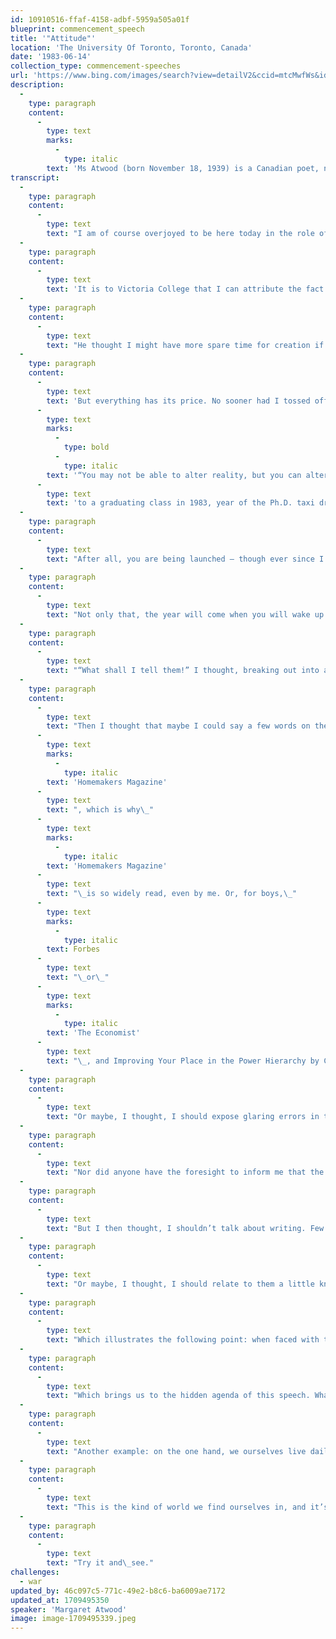 ```yaml
---
id: 10910516-ffaf-4158-adbf-5959a505a01f
blueprint: commencement_speech
title: '"Attitude"'
location: 'The University Of Toronto, Toronto, Canada'
date: '1983-06-14'
collection_type: commencement-speeches
url: 'https://www.bing.com/images/search?view=detailV2&ccid=mtcMwfWs&id=E4C7F6E4985BDC26A02DBC808753C95F60A11EE3&thid=OIP.mtcMwfWsyUMfiuf1hNpb_wHaEc&mediaurl=https%3a%2f%2fd.newsweek.com%2fen%2ffull%2f333017%2fmargaret-atwood.jpg&cdnurl=https%3a%2f%2fth.bing.com%2fth%2fid%2fR.9ad70cc1f5acc9431f8ae7f584da5bff%3frik%3d4x6hYF%252fJU4eAvA%26pid%3dImgRaw%26r%3d0&exph=961&expw=1600&q=Margaret+Atwood+image&simid=608041660363337995&FORM=IRPRST&ck=BD2A4FC3361386152AC8163790778FC8&selectedIndex=15&itb=0'
description:
  -
    type: paragraph
    content:
      -
        type: text
        marks:
          -
            type: italic
        text: 'Ms Atwood (born November 18, 1939) is a Canadian poet, novelist, literary critic, essayist, and environmental activist. She is among the most-honored authors of fiction in recent history.'
transcript:
  -
    type: paragraph
    content:
      -
        type: text
        text: "I am of course overjoyed to be here today in the role of ceremonial object. There is more than the usual amount of satisfaction in receiving an honorary degree from the university that helped to form one’s erstwhile callow and ignorant mind into the thing of dubious splendor that it is today; whose professors put up with so many overdue term papers, and struggled to read one’s handwriting, of which ‘interesting’ is the best that has been said; at which one failed to learn Anglo-Saxon and somehow missed Bibliography entirely, a severe error which I trust no one present here today has committed; and at which one underwent excruciating agonies not only of soul but of body, later traced to having drunk too much coffee in the bowels of\_Wymilwood."
  -
    type: paragraph
    content:
      -
        type: text
        text: 'It is to Victoria College that I can attribute the fact that Bell Canada, Oxford University Press and McClelland and Stewart all failed to hire me in the summer of ‘63, on the grounds that I was a) overqualified and b) couldn’t type, thus producing in me that state of joblessness, angst and cosmic depression which everyone knows is indispensable for novelists and poets, although nobody has ever claimed the same for geologists, dentists or chartered accountants. It is also due to Victoria College, incarnated in the person of Northrop Frye, that I didn’t run away to England to become a waitress, live in a garret, write masterpieces and get tuberculosis.'
  -
    type: paragraph
    content:
      -
        type: text
        text: "He thought I might have more spare time for creation if I ran away to Boston, lived in a stupor, wrote footnotes and got anxiety attacks, that is, if I went to Graduate School, and he was right. So, for all the benefits conferred upon me by my Alma Mater, where they taught me that the truth would make me free but failed to warn me of the kind of trouble I’d get into by trying to tell it – I remain duly\_grateful."
  -
    type: paragraph
    content:
      -
        type: text
        text: 'But everything has its price. No sooner had I tossed off a graceful reply to the letter inviting me to be present today than I began to realize the exorbitance of what was expected of me. I was going to have to come up with something to say,'
      -
        type: text
        marks:
          -
            type: bold
          -
            type: italic
        text: '“You may not be able to alter reality, but you can alter your attitude towards it, and this, paradoxically, alters reality. Try it and see.”'
      -
        type: text
        text: 'to a graduating class in 1983, year of the Ph.D. taxi driver, when young people have unemployment the way they used to have ugly blackheads; something presumably useful, wise, filled with resonance and overview, helpful, encouraging and optimistic.'
  -
    type: paragraph
    content:
      -
        type: text
        text: "After all, you are being launched – though ever since I experienced the process, I’ve wondered why “convocation” is the name for it. “Ejection” would be better. Even in the best of times, it’s more or less like being pushed over a cliff, and these are not the best of times. In case you haven’t figured it out already, I’m here to tell you that it’s an armpit out there. As for your university degree, there are definitely going to be days when you will feel that you’ve been given a refrigerator and sent to the middle of a jungle, where there are no three-pronged grounded\_plugholes."
  -
    type: paragraph
    content:
      -
        type: text
        text: "Not only that, the year will come when you will wake up in the middle of the night and realize that the people you went to school with are in positions of power, and may soon actually be running things. If there’s anything more calculated to thick men’s blood with cold, it’s that. After all, you know how much they didn’t know then, and, given yourself as an example, you can’t assume they know a great deal more now. “We’re all doomed,” you will think. (For example: Brian Mulroney is only a year older than I am.) You may feel that the only thing to do when you’ve reached this stage is to take up nail-biting, mantras, or jogging, all of which would be recognized by animal behavior specialists as substitution activities, like scratching, which are resorted to in moments of unresolved conflict. But we’ll get around to some positive thinking in a\_moment."
  -
    type: paragraph
    content:
      -
        type: text
        text: "“What shall I tell them!” I thought, breaking out into a cold sweat, as I tossed and turned night after night. (Lest you leap to indulge in Calvinistic guilt at the idea of having been the proximate cause of my discomfort, let me hasten to add that I was on a boat. The tossing and turning was par for the course, and the cold sweat can be cured by Gravol). For a while I toyed with the idea of paraphrasing Kurt Vonnegut, who told one graduating class, “Everything is going to become unbelievably worse and will never get better again,” and walked off the stage. But that’s the American style: boom or bust. A Canadian would be more apt to say, “things may be pretty mediocre but let’s at least try to hold the\_line.”"
  -
    type: paragraph
    content:
      -
        type: text
        text: "Then I thought that maybe I could say a few words on the subject of a liberal arts education, and how it prepares you for life. But sober reflection led me to the conclusion that this topic too was a washout; for, as you will soon discover, a liberal arts education doesn’t exactly prepare you for life. A preparation-for-life curriculum would not consist of courses on Victorian Thought and French Romanticism, but of things like How to Cope With Marital Breakdown, Getting More for your Footwear Dollar, Dealing With Stress, and How To Keep Your Fingernails from Breaking Off by Always Filing Them Towards the Center; in other words, it would read like the contents page of\_"
      -
        type: text
        marks:
          -
            type: italic
        text: 'Homemakers Magazine'
      -
        type: text
        text: ", which is why\_"
      -
        type: text
        marks:
          -
            type: italic
        text: 'Homemakers Magazine'
      -
        type: text
        text: "\_is so widely read, even by me. Or, for boys,\_"
      -
        type: text
        marks:
          -
            type: italic
        text: Forbes
      -
        type: text
        text: "\_or\_"
      -
        type: text
        marks:
          -
            type: italic
        text: 'The Economist'
      -
        type: text
        text: "\_, and Improving Your Place in the Power Hierarchy by Choosing the Right Suit. (Dark blue with a faint white pinstripe, not too far apart, in case you’re\_interested.)"
  -
    type: paragraph
    content:
      -
        type: text
        text: "Or maybe, I thought, I should expose glaring errors in the educational system, or compile a list of things I was taught which are palpably not true. For instance, in high school I made the mistake of taking Home Economics instead of Typing – we thought, in those days, that if you took the commercial course most of your eyebrows would come off and would have to be drawn on with a pencil for the rest of your life – where I was told that every meal should consist of a brown thing, a white thing, a yellow thing and a green thing; that it was not right to lick the spoon while cooking; and that the inside of a dress seam was as important as the outside. All three of these ideas are false and should be discarded immediately by anyone who still holds\_them."
  -
    type: paragraph
    content:
      -
        type: text
        text: "Nor did anyone have the foresight to inform me that the best thing I could do for myself as a writer would be back and wrist exercises. No one has yet done a study of this, but they will, and when they start excavating and measuring the spines and arm bones of the skeletons of famous writers of the past I am sure they will find that those who wrote the longest novels, such as Dickens and Melville, also had the thickest wrists. The real reason that Emily Dickinson stuck to lyric poems with relatively few stanzas is that she had spindly fingers. You may scoff, but future research will prove me\_right."
  -
    type: paragraph
    content:
      -
        type: text
        text: "But I then thought, I shouldn’t talk about writing. Few of this graduating class will wish to be writers, and those that do should by no means be encouraged. Weave a circle round them thrice, and close your eyes holy dread, because who needs the competition? What with the proliferation of Creative Writing courses, a mushroom of recent growth all but unknown in my youth, we will soon have a state of affairs in which everybody writes and nobody reads, the exact reverse of the way things were when I was composing dolorous verses in a rented cupboard on Charles Street in the early\_sixties."
  -
    type: paragraph
    content:
      -
        type: text
        text: "Or maybe, I thought, I should relate to them a little known fact of shocking import, which they will remember vividly when they have all but forgotten the rest of this speech. For example: nobody ever tells you, but did you know that when you have a baby your hair falls out? Not all of it, and not all at once, but it does fall out. It has something to do with a zinc imbalance. The good news is that it does grow back in. This only applies to girls. With boys, it falls out whether you have a baby or not, and it never grows back in; but even then there is hope. In a pinch, you can resort to quotation, a commodity which a liberal arts education teaches you to treat with respect, and I offer the following: “God only made a few perfect heads, and the rest lie covered with\_hair.”"
  -
    type: paragraph
    content:
      -
        type: text
        text: "Which illustrates the following point: when faced with the inevitable, you always have a choice. You may not be able to alter reality, but you can alter your attitude towards it. As I learned during my liberal arts education, any symbol can have, in the imaginative context, two versions, a positive and a negative. Blood can either be the gift of life or what comes out of you when you cut your wrists in the bathtub. Or, somewhat less drastically, if you spill your milk you’re left with a glass which is either half empty or half\_full."
  -
    type: paragraph
    content:
      -
        type: text
        text: "Which brings us to the hidden agenda of this speech. What you are being ejected into today is a world that is both half empty and half full. On the one hand, the biosphere is rotting away. The raindrops that keep falling on your head are also killing the fish, the trees, the animals, and, if they keep being as acid as they are now, they’ll eventually do away with things a lot closer to home, such as crops, front lawns and your digestive tract. Nature is no longer what surrounds us, we surround it, and the switch has not been for the better. On the other hand, unlike the ancient Egyptians, we as a civilization know what mistakes we are making and we also have the technology to stop making them; all that is lacking is the\_will."
  -
    type: paragraph
    content:
      -
        type: text
        text: "Another example: on the one hand, we ourselves live daily with the threat of annihilation. We’re just a computer button and a few minutes away from it, and the gap between us and it is narrowing every day. We secretly think in terms not of “If the Bomb Drops” but of “When the Bomb Drops”, and it’s understandable if we sometimes let ourselves slide into a mental state of powerlessness and consequent apathy. On the other hand, the catastrophe that threatens us as a species, and most other species as well, is not unpredictable and uncontrollable, like the eruption of the volcano that destroyed Pompeii. If it occurs, we can die with the dubious satisfaction of knowing that the death of the world was a man-made and therefore preventable event, and that the failure to prevent it was a failure of human\_will."
  -
    type: paragraph
    content:
      -
        type: text
        text: "This is the kind of world we find ourselves in, and it’s not pleasant. Faced with facts this depressing, the question of the economy – or how many of us in this country can afford two cars doesn’t really loom too large, but you’d never know it from reading the papers. Things are in fact a lot worse elsewhere, where expectations center not on cars and houses and jobs but on the next elusive meal. That’s part of the down side. The up side, here and now, is that this is still more or less a democracy; you don’t get shot or tortured yet for expressing an opinion, and politicians, motivated as they may be by greed and the lust for power, are nevertheless or because of this, still swayed by public opinion. The issues raised in any election are issues perceived by those who want power to be of importance to those in a position to confer it upon them. In other words, if enough people show by the issues they raise and by the way they’re willing to vote that they want changes made, then change becomes possible. You may not be able to alter reality, but you can alter your attitude towards it, and this, paradoxically, alters\_reality."
  -
    type: paragraph
    content:
      -
        type: text
        text: "Try it and\_see."
challenges:
  - war
updated_by: 46c097c5-771c-49e2-b8c6-ba6009ae7172
updated_at: 1709495350
speaker: 'Margaret Atwood'
image: image-1709495339.jpeg
---
```

